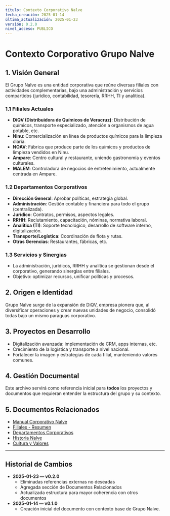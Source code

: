 ```yaml
---
título: Contexto Corporativo Nalve
fecha_creación: 2025-01-14
última_actualización: 2025-01-23
versión: 0.2.0
nivel_acceso: PUBLICO
---
```


# Contexto Corporativo Grupo Nalve

## 1. Visión General
El Grupo Nalve es una entidad corporativa que reúne diversas filiales con actividades complementarias, bajo una administración y servicios compartidos (jurídico, contabilidad, tesorería, RRHH, TI y analítica). 

### 1.1 Filiales Actuales
- **DiQV (Distribuidora de Químicos de Veracruz)**: Distribución de químicos, transporte especializado, atención a organismos de agua potable, etc.
- **Ninu**: Comercialización en línea de productos químicos para la limpieza diaria.
- **NOAV**: Fábrica que produce parte de los químicos y productos de limpieza vendidos en Ninu.
- **Ampare**: Centro cultural y restaurante, uniendo gastronomía y eventos culturales.
- **MALEM**: Controladora de negocios de entretenimiento, actualmente centrada en Ampare.

### 1.2 Departamentos Corporativos
- **Dirección General**: Aprobar políticas, estrategia global.
- **Administración**: Gestión contable y financiera para todo el grupo (centralizada).
- **Jurídico**: Contratos, permisos, aspectos legales.
- **RRHH**: Reclutamiento, capacitación, nóminas, normativa laboral.
- **Analítica (TI)**: Soporte tecnológico, desarrollo de software interno, digitalización.
- **Transporte/Logística**: Coordinación de flota y rutas.
- **Otras Gerencias**: Restaurantes, fábricas, etc.

### 1.3 Servicios y Sinergias
- La administración, jurídicos, RRHH y analítica se gestionan desde el corporativo, generando sinergias entre filiales.
- Objetivo: optimizar recursos, unificar políticas y procesos.

## 2. Origen e Identidad
Grupo Nalve surge de la expansión de DiQV, empresa pionera que, al diversificar operaciones y crear nuevas unidades de negocio, consolidó todas bajo un mismo paraguas corporativo. 

## 3. Proyectos en Desarrollo
- Digitalización avanzada: implementación de CRM, apps internas, etc.
- Crecimiento de la logística y transporte a nivel nacional.
- Fortalecer la imagen y estrategias de cada filial, manteniendo valores comunes.

## 4. Gestión Documental
Este archivo servirá como referencia inicial para **todos** los proyectos y documentos que requieran entender la estructura del grupo y su contexto.

## 5. Documentos Relacionados
- [Manual Corporativo Nalve](../manual_corporativo_nalve.md)
- [Filiales - Resumen](01_filiales_resumen.md)
- [Departamentos Corporativos](02_departamentos_corporativos.md)
- [Historia Nalve](03_historia_nalve.md)
- [Cultura y Valores](05_cultura_valores.md)

---

## Historial de Cambios
- **2025-01-23 — v0.2.0**
  - Eliminadas referencias externas no deseadas
  - Agregada sección de Documentos Relacionados
  - Actualizada estructura para mayor coherencia con otros documentos
- **2025-01-14 — v0.1.0**  
  - Creación inicial del documento con contexto base de Grupo Nalve. 